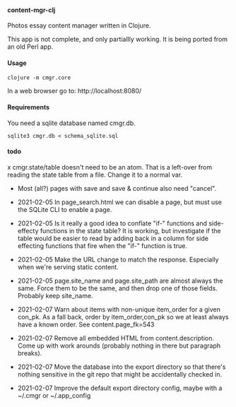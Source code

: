 #### content-mgr-clj

Photos essay content manager written in Clojure. 

This app is not complete, and only partiallly working. It is being ported from an old Perl app.

#### Usage

`clojure -m cmgr.core`

In a web browser go to: http://localhost:8080/

#### Requirements

You need a sqlite database named cmgr.db.

`sqlite3 cmgr.db < schema_sqlite.sql`


#### todo

x cmgr.state/table doesn't need to be an atom. That is a left-over from reading the state table from a file.
  Change it to a normal var.

- Most (all?) pages with save and save & continue also need "cancel".

- 2021-02-05 In page_search.html we can disable a page, but must use the SQLite CLI to enable a page.
  
- 2021-02-05 Is it really a good idea to conflate "if-" functions and side-effecty functions in the state table?
  It is working, but investigate if the table would be easier to read by adding back in a column for 
  side effecting functions that fire when the "if-" function is true.

- 2021-02-05 Make the URL change to match the response. Especially when we're serving static content.

- 2021-02-05 page.site_name and page.site_path are almost always the same. Force them to be the same, and then drop
  one of those fields. Probably keep site_name.

- 2021-02-07 Warn about items with non-unique item_order for a given con_pk. As a fall back, order by item_order,con_pk so
  we at least always have a known order. See content.page_fk=543
  
- 2021-02-07 Remove all embedded HTML from content.description. Come up with work arounds (probably nothing in
  there but paragraph breaks).
  
- 2021-02-07 Move the database into the export directory so that there's nothing sensitive in the git repo
  that might be accidentally checked in.
  
- 2021-02-07 Improve the default export directory config, maybe with a ~/.cmgr or ~/.app_config
